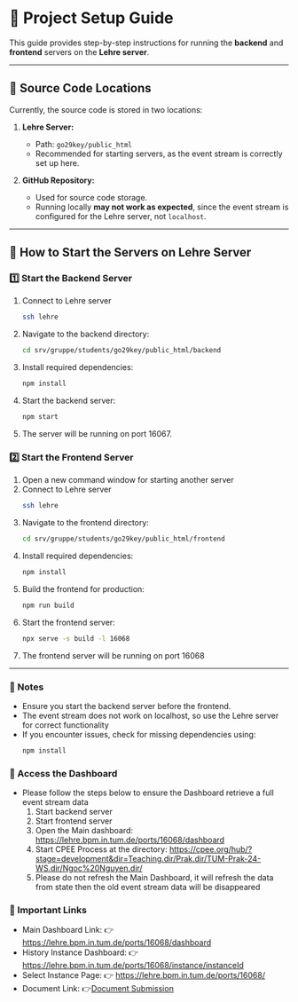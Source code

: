 # 📌 Project Setup Guide  

This guide provides step-by-step instructions for running the **backend** and **frontend** servers on the **Lehre server**.  

---

## 📂 Source Code Locations  
Currently, the source code is stored in two locations:  

1. **Lehre Server:**  
   - Path: `go29key/public_html`  
   - Recommended for starting servers, as the event stream is correctly set up here.  

2. **GitHub Repository:**  
   - Used for source code storage.  
   - Running locally **may not work as expected**, since the event stream is configured for the Lehre server, not `localhost`.  

---

## 🚀 How to Start the Servers on Lehre Server  

### **1️⃣ Start the Backend Server**  
1. Connect to Lehre server 
   ```sh
   ssh lehre
2. Navigate to the backend directory:  
   ```sh
   cd srv/gruppe/students/go29key/public_html/backend
3. Install required dependencies:
   ```sh
   npm install
4. Start the backend server:
   ```sh
   npm start
5. The server will be running on port 16067.
   
### **2️⃣ Start the Frontend Server** 
1. Open a new command window for starting another server
2. Connect to Lehre server 
   ```sh
   ssh lehre
3. Navigate to the frontend directory: 
   ```sh
   cd srv/gruppe/students/go29key/public_html/frontend
4. Install required dependencies:
   ```sh
   npm install
5. Build the frontend for production:
   ```sh
   npm run build
6. Start the frontend server:
   ```sh
   npx serve -s build -l 16068
7. The frontend server will be running on port 16068

---
### **📌 Notes**  
- Ensure you start the backend server before the frontend.
- The event stream does not work on localhost, so use the Lehre server for correct functionality
- If you encounter issues, check for missing dependencies using:
   ```sh
   npm install
 
### **🔗 Access the Dashboard**  
- Please follow the steps below to ensure the Dashboard retrieve a full event stream data
  1. Start backend server
  2. Start frontend server
  3. Open the Main dashboard: https://lehre.bpm.in.tum.de/ports/16068/dashboard
  4. Start CPEE Process at the directory: https://cpee.org/hub/?stage=development&dir=Teaching.dir/Prak.dir/TUM-Prak-24-WS.dir/Ngoc%20Nguyen.dir/
  5. Please do not refresh the Main Dashboard, it will refresh the data from state then the old event stream data will be disappeared

### **🔗 Important Links**  
- Main Dashboard Link: 👉 https://lehre.bpm.in.tum.de/ports/16068/dashboard
- History Instance Dashboard: 👉 https://lehre.bpm.in.tum.de/ports/16068/instance/instanceId
- Select Instance Page: 👉 https://lehre.bpm.in.tum.de/ports/16068/
- Document Link: 👉[Document Submission](https://www.figma.com/proto/NsB5TFKYjpAwpuyozIHYuX/CPEE?node-id=26-2&t=uxfQEw12SHPHWfLE-1&scaling=min-zoom&content-scaling=fixed&page-id=0%3A1)

